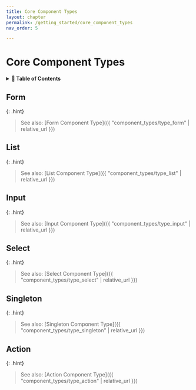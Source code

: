 ```yaml
---
title: Core Component Types
layout: chapter
permalink: /getting_started/core_component_types
nav_order: 5

---
```


# Core Component Types

<details>
<summary>
<strong>📖 Table of Contents</strong>
</summary>

  {{ "
<!-- vim-markdown-toc GitLab -->

* [Form](#form)
* [List](#list)
* [Input](#input)
* [Select](#select)
* [Singleton](#singleton)
* [Action](#action)

<!-- vim-markdown-toc -->
       " | markdownify }}

</details>


## Form

{: .hint}
> See also: [Form Component Type]({{ "component_types/type_form" | relative_url }})

## List

{: .hint}
> See also: [List Component Type]({{ "component_types/type_list" | relative_url }})

## Input

{: .hint}
> See also: [Input Component Type]({{ "component_types/type_input" | relative_url }})

## Select

{: .hint}
> See also: [Select Component Type]({{ "component_types/type_select" | relative_url }})

## Singleton

{: .hint}
> See also: [Singleton Component Type]({{ "component_types/type_singleton" | relative_url }})

## Action

{: .hint}
> See also: [Action Component Type]({{ "component_types/type_action" | relative_url }})

